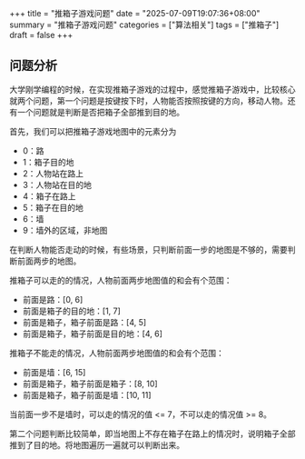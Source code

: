 +++
title = "推箱子游戏问题"
date = "2025-07-09T19:07:36+08:00"
summary = "推箱子游戏问题"
categories = ["算法相关"]
tags = ["推箱子"]
draft = false
+++

## 问题分析

大学刚学编程的时候，在实现推箱子游戏的过程中，感觉推箱子游戏中，比较核心就两个问题，第一个问题是按键按下时，人物能否按照按键的方向，移动人物。还有一个问题就是判断是否把箱子全部推到目的地。

首先，我们可以把推箱子游戏地图中的元素分为
- 0：路
- 1：箱子目的地
- 2：人物站在路上
- 3：人物站在目的地
- 4：箱子在路上
- 5：箱子在目的地
- 6：墙
- 9：墙外的区域，非地图

在判断人物能否走动的时候，有些场景，只判断前面一步的地图是不够的，需要判断前面两步的地图。

推箱子可以走的的情况，人物前面两步地图值的和会有个范围：
- 前面是路：[0, 6]
- 前面是箱子的目的地：[1, 7]
- 前面是箱子，箱子前面是路：[4, 5]
- 前面是箱子，箱子前面是目的地：[4, 6]

推箱子不能走的情况，人物前面两步地图值的和会有个范围：
- 前面是墙：[6,  15]
- 前面是箱子，箱子前面是箱子：[8, 10]
- 前面是箱子，箱子前面是墙：[10, 11]

当前面一步不是墙时，可以走的情况的值 <= 7，不可以走的情况值 >= 8。

第二个问题判断比较简单，即当地图上不存在箱子在路上的情况时，说明箱子全部推到了目的地。将地图遍历一遍就可以判断出来。
